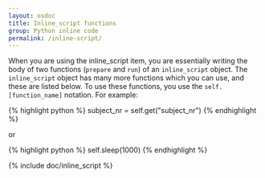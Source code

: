 ```yaml
---
layout: osdoc
title: Inline_script functions
group: Python inline code
permalink: /inline-script/
---
```


When you are using the inline_script item, you are essentially writing the body of two functions (`prepare` and `run`) of an `inline_script` object. The `inline_script` object has many more functions which you can use, and these are listed below. To use these functions, you use the `self.[function_name]` notation. For example:

{% highlight python %}
subject_nr = self.get("subject_nr")
{% endhighlight %}

or

{% highlight python %}
self.sleep(1000)
{% endhighlight %}

{% include doc/inline_script %}
